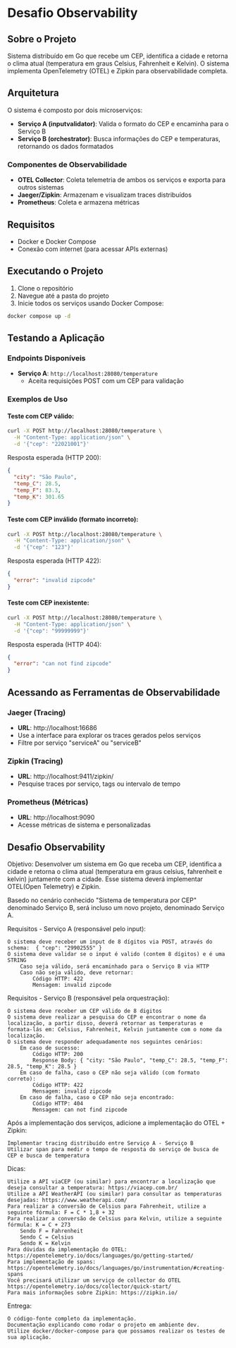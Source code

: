 # Desafio Observability

## Sobre o Projeto
Sistema distribuído em Go que recebe um CEP, identifica a cidade e retorna o clima atual (temperatura em graus Celsius, Fahrenheit e Kelvin). O sistema implementa OpenTelemetry (OTEL) e Zipkin para observabilidade completa.

## Arquitetura

O sistema é composto por dois microserviços:

- **Serviço A (inputvalidator)**: Valida o formato do CEP e encaminha para o Serviço B
- **Serviço B (orchestrator)**: Busca informações do CEP e temperaturas, retornando os dados formatados

### Componentes de Observabilidade
- **OTEL Collector**: Coleta telemetria de ambos os serviços e exporta para outros sistemas
- **Jaeger/Zipkin**: Armazenam e visualizam traces distribuídos
- **Prometheus**: Coleta e armazena métricas

## Requisitos

- Docker e Docker Compose
- Conexão com internet (para acessar APIs externas)

## Executando o Projeto

1. Clone o repositório
2. Navegue até a pasta do projeto
3. Inicie todos os serviços usando Docker Compose:

```bash
docker compose up -d
```

## Testando a Aplicação

### Endpoints Disponíveis

- **Serviço A**: `http://localhost:28080/temperature`
  - Aceita requisições POST com um CEP para validação

### Exemplos de Uso

#### Teste com CEP válido:

```bash
curl -X POST http://localhost:28080/temperature \
  -H "Content-Type: application/json" \
  -d '{"cep": "22021001"}'
```

Resposta esperada (HTTP 200):
```json
{
  "city": "São Paulo",
  "temp_C": 28.5,
  "temp_F": 83.3,
  "temp_K": 301.65
}
```

#### Teste com CEP inválido (formato incorreto):

```bash
curl -X POST http://localhost:28080/temperature \
  -H "Content-Type: application/json" \
  -d '{"cep": "123"}'
```

Resposta esperada (HTTP 422):
```json
{
  "error": "invalid zipcode"
}
```

#### Teste com CEP inexistente:

```bash
curl -X POST http://localhost:28080/temperature \
  -H "Content-Type: application/json" \
  -d '{"cep": "99999999"}'
```

Resposta esperada (HTTP 404):
```json
{
  "error": "can not find zipcode"
}
```

## Acessando as Ferramentas de Observabilidade

### Jaeger (Tracing)
- **URL**: http://localhost:16686
- Use a interface para explorar os traces gerados pelos serviços
- Filtre por serviço "serviceA" ou "serviceB"

### Zipkin (Tracing)
- **URL**: http://localhost:9411/zipkin/
- Pesquise traces por serviço, tags ou intervalo de tempo

### Prometheus (Métricas)
- **URL**: http://localhost:9090
- Acesse métricas de sistema e personalizadas

## Desafio Observability
Objetivo: Desenvolver um sistema em Go que receba um CEP, identifica a cidade e retorna o clima atual (temperatura em graus celsius, fahrenheit e kelvin) juntamente com a cidade. Esse sistema deverá implementar OTEL(Open Telemetry) e Zipkin.

Basedo no cenário conhecido "Sistema de temperatura por CEP" denominado Serviço B, será incluso um novo projeto, denominado Serviço A.

 

Requisitos - Serviço A (responsável pelo input):

    O sistema deve receber um input de 8 dígitos via POST, através do schema:  { "cep": "29902555" }
    O sistema deve validar se o input é valido (contem 8 dígitos) e é uma STRING
        Caso seja válido, será encaminhado para o Serviço B via HTTP
        Caso não seja válido, deve retornar:
            Código HTTP: 422
            Mensagem: invalid zipcode

Requisitos - Serviço B (responsável pela orquestração):

    O sistema deve receber um CEP válido de 8 digitos
    O sistema deve realizar a pesquisa do CEP e encontrar o nome da localização, a partir disso, deverá retornar as temperaturas e formata-lás em: Celsius, Fahrenheit, Kelvin juntamente com o nome da localização.
    O sistema deve responder adequadamente nos seguintes cenários:
        Em caso de sucesso:
            Código HTTP: 200
            Response Body: { "city: "São Paulo", "temp_C": 28.5, "temp_F": 28.5, "temp_K": 28.5 }
        Em caso de falha, caso o CEP não seja válido (com formato correto):
            Código HTTP: 422
            Mensagem: invalid zipcode
        ​​​Em caso de falha, caso o CEP não seja encontrado:
            Código HTTP: 404
            Mensagem: can not find zipcode

Após a implementação dos serviços, adicione a implementação do OTEL + Zipkin:

    Implementar tracing distribuído entre Serviço A - Serviço B
    Utilizar span para medir o tempo de resposta do serviço de busca de CEP e busca de temperatura

Dicas:

    Utilize a API viaCEP (ou similar) para encontrar a localização que deseja consultar a temperatura: https://viacep.com.br/
    Utilize a API WeatherAPI (ou similar) para consultar as temperaturas desejadas: https://www.weatherapi.com/
    Para realizar a conversão de Celsius para Fahrenheit, utilize a seguinte fórmula: F = C * 1,8 + 32
    Para realizar a conversão de Celsius para Kelvin, utilize a seguinte fórmula: K = C + 273
        Sendo F = Fahrenheit
        Sendo C = Celsius
        Sendo K = Kelvin
    Para dúvidas da implementação do OTEL: https://opentelemetry.io/docs/languages/go/getting-started/
    Para implementação de spans: https://opentelemetry.io/docs/languages/go/instrumentation/#creating-spans
    Você precisará utilizar um serviço de collector do OTEL https://opentelemetry.io/docs/collector/quick-start/
    Para mais informações sobre Zipkin: https://zipkin.io/

Entrega:

    O código-fonte completo da implementação.
    Documentação explicando como rodar o projeto em ambiente dev.
    Utilize docker/docker-compose para que possamos realizar os testes de sua aplicação.
